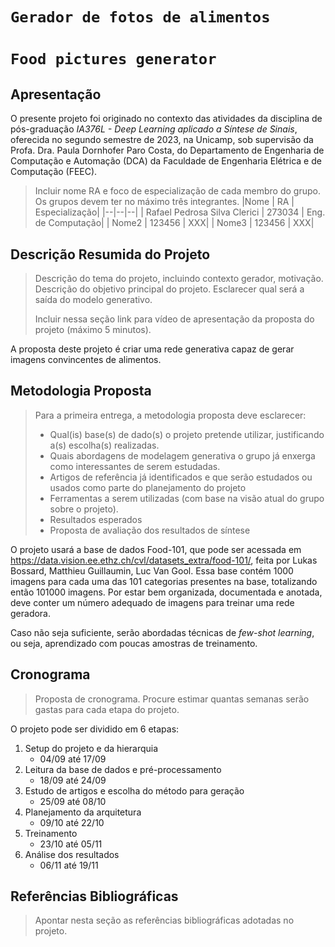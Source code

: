 # `Gerador de fotos de alimentos`
# `Food pictures generator`

## Apresentação

O presente projeto foi originado no contexto das atividades da disciplina de pós-graduação *IA376L - Deep Learning aplicado a Síntese de Sinais*, 
oferecida no segundo semestre de 2023, na Unicamp, sob supervisão da Profa. Dra. Paula Dornhofer Paro Costa, do Departamento de Engenharia de Computação e Automação (DCA) da Faculdade de Engenharia Elétrica e de Computação (FEEC).

> Incluir nome RA e foco de especialização de cada membro do grupo. Os grupos devem ter no máximo três integrantes.
> |Nome  | RA | Especialização|
> |--|--|--|
> | Rafael Pedrosa Silva Clerici  | 273034  | Eng. de Computação|
> | Nome2  | 123456  | XXX|
> | Nome3  | 123456  | XXX|


## Descrição Resumida do Projeto
> Descrição do tema do projeto, incluindo contexto gerador, motivação.
> Descrição do objetivo principal do projeto.
> Esclarecer qual será a saída do modelo generativo.
> 
> Incluir nessa seção link para vídeo de apresentação da proposta do projeto (máximo 5 minutos).

A proposta deste projeto é criar uma rede generativa capaz de gerar imagens convincentes de alimentos.

## Metodologia Proposta
> Para a primeira entrega, a metodologia proposta deve esclarecer:
> * Qual(is) base(s) de dado(s) o projeto pretende utilizar, justificando a(s) escolha(s) realizadas.
> * Quais abordagens de modelagem generativa o grupo já enxerga como interessantes de serem estudadas.
> * Artigos de referência já identificados e que serão estudados ou usados como parte do planejamento do projeto
> * Ferramentas a serem utilizadas (com base na visão atual do grupo sobre o projeto).
> * Resultados esperados
> * Proposta de avaliação dos resultados de síntese

O projeto usará a base de dados Food-101, que pode ser acessada em https://data.vision.ee.ethz.ch/cvl/datasets_extra/food-101/, feita por Lukas Bossard, Matthieu Guillaumin, Luc Van Gool. Essa base contém 1000 imagens para cada uma das 101 categorias presentes na base, totalizando então 101000 imagens. Por estar bem organizada, documentada e anotada, deve conter um número adequado de imagens para treinar uma rede geradora.

Caso não seja suficiente, serão abordadas técnicas de *few-shot learning*, ou seja, aprendizado com poucas amostras de treinamento.

## Cronograma
> Proposta de cronograma. Procure estimar quantas semanas serão gastas para cada etapa do projeto.

O projeto pode ser dividido em 6 etapas:

1. Setup do projeto e da hierarquia
   - 04/09 até 17/09
2. Leitura da base de dados e pré-processamento
   - 18/09 até 24/09
3. Estudo de artigos e escolha do método para geração
   - 25/09 até 08/10
4. Planejamento da arquitetura
   - 09/10 até 22/10
5. Treinamento
   - 23/10 até 05/11
6. Análise dos resultados
   - 06/11 até 19/11

## Referências Bibliográficas
> Apontar nesta seção as referências bibliográficas adotadas no projeto.